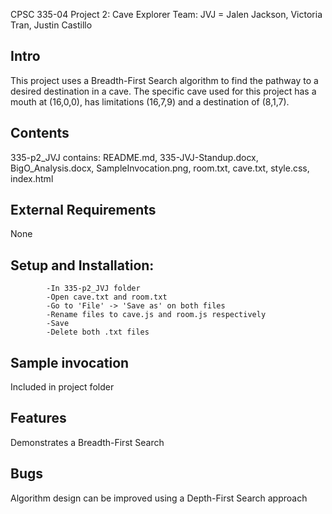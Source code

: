 CPSC 335-04
Project 2: Cave Explorer
Team: JVJ = Jalen Jackson, Victoria Tran, Justin Castillo

## Intro
This project uses a Breadth-First Search algorithm to find the pathway to a desired destination in a cave. The specific cave used for this project has a mouth at (16,0,0), has limitations (16,7,9) and a destination of (8,1,7).

## Contents
335-p2_JVJ contains: README.md, 335-JVJ-Standup.docx, BigO_Analysis.docx, SampleInvocation.png, room.txt, cave.txt, style.css, index.html

## External Requirements
None

## Setup and Installation:
	
			-In 335-p2_JVJ folder
			-Open cave.txt and room.txt
			-Go to 'File' -> 'Save as' on both files 
			-Rename files to cave.js and room.js respectively
			-Save
			-Delete both .txt files

## Sample invocation
Included in project folder

## Features
Demonstrates a Breadth-First Search 

## Bugs
Algorithm design can be improved using a Depth-First Search approach


